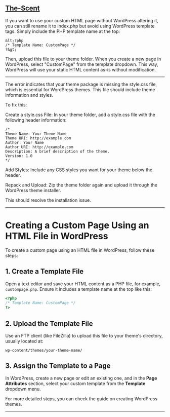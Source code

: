 ## [The-Scent](http://www.scent.com.sg/)

If you want to use your custom HTML page without WordPress altering it, you can still rename it to index.php but avoid using WordPress template tags. Simply include the PHP template name at the top:

```
&lt;?php
/* Template Name: CustomPage */
?&gt;
```
Then, upload this file to your theme folder. When you create a new page in WordPress, select "CustomPage" from the template dropdown. This way, WordPress will use your static HTML content as-is without modification.

---
The error indicates that your theme package is missing the style.css file, which is essential for WordPress themes. This file should include theme information and styles.

To fix this:

Create a style.css File: In your theme folder, add a style.css file with the following header information:

```
/*
Theme Name: Your Theme Name
Theme URI: http://example.com
Author: Your Name
Author URI: http://example.com
Description: A brief description of the theme.
Version: 1.0
*/  
```
Add Styles: Include any CSS styles you want for your theme below the header.

Repack and Upload: Zip the theme folder again and upload it through the WordPress theme installer.

This should resolve the installation issue.

---
# Creating a Custom Page Using an HTML File in WordPress

To create a custom page using an HTML file in WordPress, follow these steps:

## 1. Create a Template File

Open a text editor and save your HTML content as a PHP file, for example, `custompage.php`. Ensure it includes a template name at the top like this:

```php
<?php
/* Template Name: CustomPage */
?>
```

## 2. Upload the Template File

Use an FTP client (like FileZilla) to upload this file to your theme's directory, usually located at:

```
wp-content/themes/your-theme-name/
```

## 3. Assign the Template to a Page

In WordPress, create a new page or edit an existing one, and in the **Page Attributes** section, select your custom template from the **Template** dropdown menu.

For more detailed steps, you can check the guide on creating WordPress themes.

---
